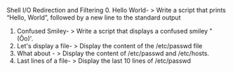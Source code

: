 Shell I/O Redirection and Filtering 0. Hello World- > Write a script that prints “Hello, World”, followed by a new line to the standard output

1. Confused Smiley- > Write a script that displays a confused smiley "(Ôo)'.
2. Let's display a file- > Display the content of the /etc/passwd file
3. What about - > Display the content of /etc/passwd and /etc/hosts.
4. Last lines of a file- > Display the last 10 lines of /etc/passwd
